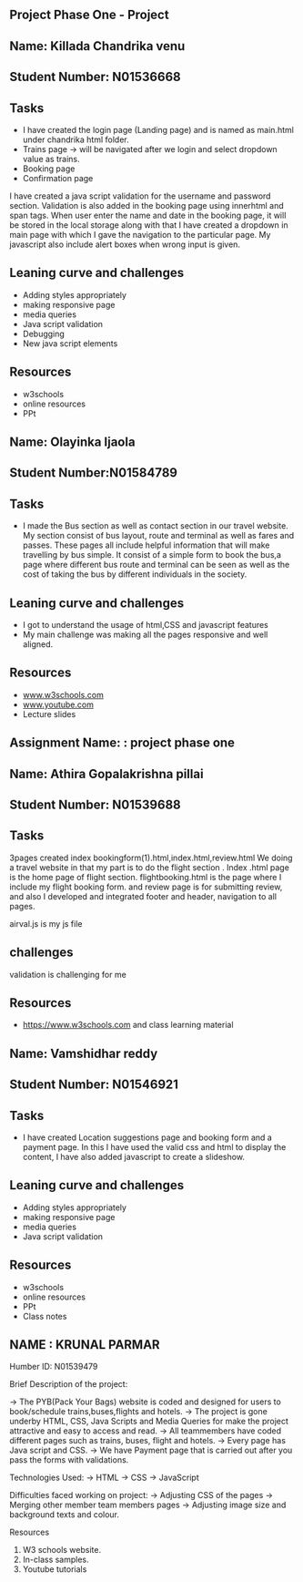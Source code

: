 ## Project Phase One - Project

## Name: Killada Chandrika venu

## Student Number: N01536668

## Tasks

- I have created the login page (Landing page) and is named as main.html under chandrika html folder.
- Trains page -> will be navigated after we login and select dropdown value as trains.
- Booking page
- Confirmation page

I have created a java script validation for the username and password section. Validation is also added in the booking page using innerhtml and span tags. 
When user enter the name and date in the booking page, it will be stored in the local storage along with that I have created a dropdown in main page with which I gave the navigation to the particular page. My javascript also include alert boxes when wrong input is given.

## Leaning curve and challenges

- Adding styles appropriately
- making responsive page
- media queries 
- Java script validation
- Debugging
- New java script elements

## Resources

- w3schools
- online resources
- PPt 



## Name: Olayinka Ijaola

## Student Number:N01584789

## Tasks

-  I made the Bus section as well as contact section in our travel website. My section consist of bus layout, route and terminal as well as fares and passes. These pages all include helpful information that will make travelling by bus simple. It consist of a simple form to book the bus,a page where different bus route and terminal can be seen as well as the cost of taking the bus by different individuals in the society.


## Leaning curve and challenges

- I got to understand the usage of html,CSS and javascript features
- My main challenge was making all the pages responsive and well aligned.

## Resources

- www.w3schools.com
- www.youtube.com
- Lecture slides


## Assignment Name: : project phase one

## Name: Athira Gopalakrishna pillai

## Student Number: N01539688

## Tasks

3pages created index 
bookingform(1).html,index.html,review.html
We doing a travel website in that my part is to do the flight section .
Index .html page is the home page of flight section.
flightbooking.html is the page where I include my flight booking form. and review page is for submitting review, and also 
I developed and integrated footer and header, navigation to all pages.

airval.js is my js file
## challenges
validation is challenging for me

## Resources

- https://www.w3schools.com and class learning material



## Name: Vamshidhar reddy

## Student Number: N01546921

## Tasks

- I have created Location suggestions page and booking form and a payment page. In this I have used the valid css and html to display the content, I have also added javascript to create a slideshow. 
## Leaning curve and challenges

- Adding styles appropriately
- making responsive page
- media queries 
- Java script validation

## Resources

- w3schools
- online resources
- PPt 
- Class notes

## NAME : KRUNAL PARMAR
Humber ID: N01539479

Brief Description of the project:

-> The PYB(Pack Your Bags) website is coded and designed for users to book/schedule trains,buses,flights and hotels.
-> The project is gone underby HTML, CSS, Java Scripts and Media Queries for make the project attractive and easy to access and read.
-> All teammembers have coded different pages such as trains, buses, flight and hotels.
-> Every page has Java script and CSS.
-> We have Payment page that is carried out after you pass the forms with validations.

Technologies Used:
-> HTML
-> CSS
-> JavaScript

Difficulties faced working on project:
-> Adjusting CSS of the pages
-> Merging other member team members pages
-> Adjusting image size and background texts and colour.

Resources

1. W3 schools website.
2. In-class samples.
3. Youtube tutorials

